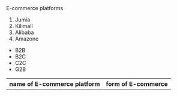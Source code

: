 
<!DOCKTYPE html>
<html language> 
<head>
<tittle> E-commerce platforms </tittle>
</head>
<table>
<tr>
  <th>name of E-commerce platform </th>
  <th>form of E-commerce </th>
</tr>
<tr>
  <ol type ="1">
      <li> Jumia </li>
      <li> Kilimall </li>
      <li> Alibaba </li>
      <li> Amazone </li>

</ol>
<ul>
     <li> B2B </li>
     <li> B2C </li>
     <li> C2C </li>
     <li> G2B </li>

 </ul>
</tr>
<tr>

     


</table>
</html>
      
